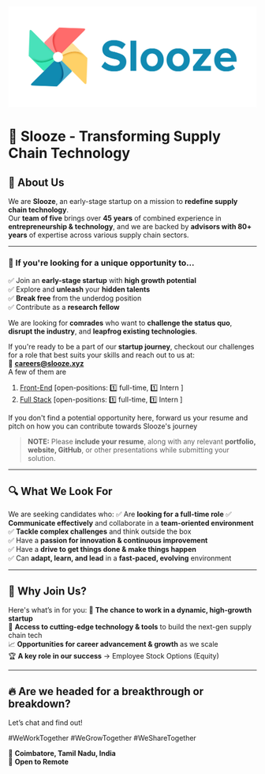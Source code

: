 ![Logo](./public/FFFFFF-1.png)
# 🚀 Slooze - Transforming Supply Chain Technology

## 🏢 About Us
We are **Slooze**, an early-stage startup on a mission to **redefine supply chain technology**.  
Our **team of five** brings over **45 years** of combined experience in **entrepreneurship & technology**, and we are backed by **advisors with 80+ years** of expertise across various supply chain sectors.  


---

### **🎯 If you're looking for a unique opportunity to...**
✅ Join an **early-stage startup** with **high growth potential**  
✅ Explore and **unleash** your **hidden talents**  
✅ **Break free** from the underdog position  
✅ Contribute as a **research fellow**  

We are looking for **comrades** who want to **challenge the status quo**, **disrupt the industry**, and **leapfrog existing technologies**.  

If you're ready to be a part of our **startup journey**, checkout our challenges for a role that best suits your skills and reach out to us at:  
📩 **careers@slooze.xyz**  
A few of them are 
1) [Front-End](https://github.com/slooze-careers/front-end-challenge)   [open-positions: 1️⃣ full-time, 1️⃣ Intern ]
2) [Full Stack](https://github.com/slooze-careers/fullstack-challenge) [open-positions: 1️⃣ full-time, 1️⃣ Intern ]


If you don't find a potential opportunity here, forward us your resume and pitch on how you can contribute towards Slooze's journey

> **NOTE:** Please **include your resume**, along with any relevant **portfolio, website, GitHub**, or other presentations while submitting your solution.

---

## 🔍 What We Look For
We are seeking candidates who:
✅ Are **looking for a full-time role**
✅ **Communicate effectively** and collaborate in a **team-oriented environment**  
✅ **Tackle complex challenges** and think outside the box  
✅ Have a **passion for innovation & continuous improvement**  
✅ Have a **drive to get things done & make things happen**  
✅ Can **adapt, learn, and lead** in a **fast-paced, evolving** environment  

---

## 🌟 Why Join Us?
Here's what’s in for you:
🚀 **The chance to work in a dynamic, high-growth startup**  
🔧 **Access to cutting-edge technology & tools** to build the next-gen supply chain tech  
📈 **Opportunities for career advancement & growth** as we scale  
🏆 **A key role in our success** → Employee Stock Options (Equity)  

---

## 🔥 Are we headed for a **breakthrough or breakdown**?  
Let’s chat and find out!  

#WeWorkTogether #WeGrowTogether #WeShareTogether  

📍 **Coimbatore, Tamil Nadu, India**  
📍 **Open to Remote**  
